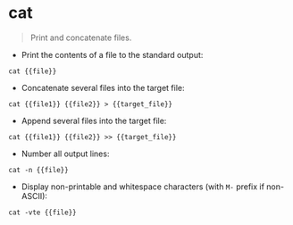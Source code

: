 # cat

> Print and concatenate files.

- Print the contents of a file to the standard output:

`cat {{file}}`

- Concatenate several files into the target file:

`cat {{file1}} {{file2}} > {{target_file}}`

- Append several files into the target file:

`cat {{file1}} {{file2}} >> {{target_file}}`

- Number all output lines:

`cat -n {{file}}`

- Display non-printable and whitespace characters (with `M-` prefix if non-ASCII):

`cat -vte {{file}}`
